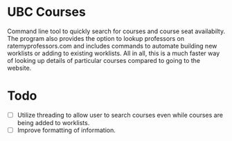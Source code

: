 # UBC Courses
Command line tool to quickly search for courses and course seat availabilty. The program also provides the option to lookup professors on ratemyprofessors.com and includes commands to automate building new worklists or adding to existing worklists. All in all, this is a much faster way of looking up details of particular courses compared to going to the website.

# Todo
- [ ] Utilize threading to allow user to search courses even while courses are being added to worklists.
- [ ] Improve formatting of information.
